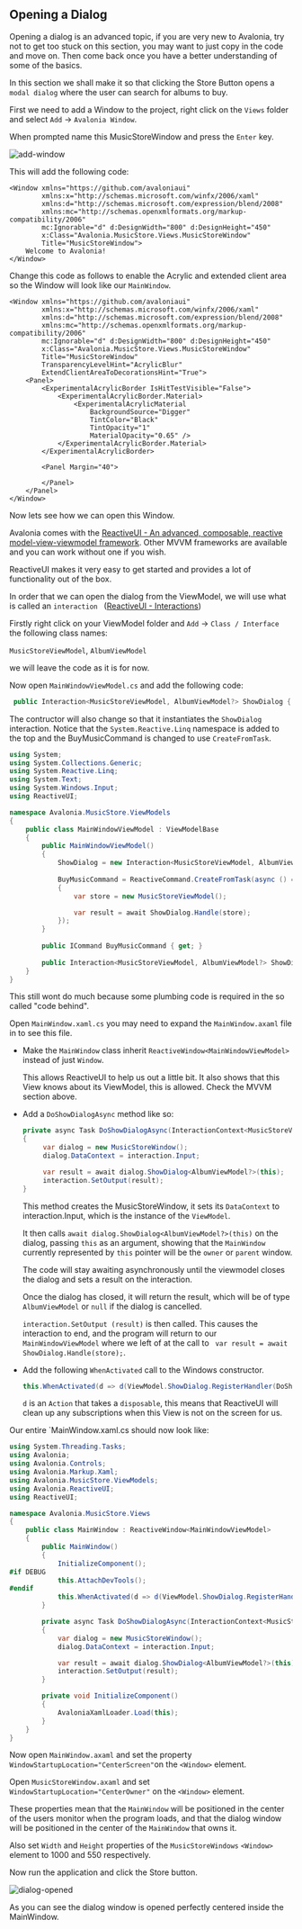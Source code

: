 ## Opening a Dialog

Opening a dialog is an advanced topic, if you are very new to Avalonia, try not to get too stuck on this section, you may want to just copy in the code and move on. Then come back once you have a better understanding of some of the basics.

In this section we shall make it so that clicking the Store Button opens a `modal dialog` where the user can search for albums to buy.

 First we need to add a Window to the project, right click on the `Views` folder and select `Add` -> `Avalonia Window`.

When prompted name this MusicStoreWindow and press the `Enter` key.

![add-window](/Users/danwalmsley/repos/avaloniaui.net/src/AvaloniaUI.Net/wwwroot/docs/advanced-tutorial/images/add-window.png)

This will add the following code:

```xaml
<Window xmlns="https://github.com/avaloniaui"
        xmlns:x="http://schemas.microsoft.com/winfx/2006/xaml"
        xmlns:d="http://schemas.microsoft.com/expression/blend/2008"
        xmlns:mc="http://schemas.openxmlformats.org/markup-compatibility/2006"
        mc:Ignorable="d" d:DesignWidth="800" d:DesignHeight="450"
        x:Class="Avalonia.MusicStore.Views.MusicStoreWindow"
        Title="MusicStoreWindow">
    Welcome to Avalonia!
</Window>
```

Change this code as follows to enable the Acrylic and extended client area so the Window will look like our `MainWindow`.

```xaml
<Window xmlns="https://github.com/avaloniaui"
        xmlns:x="http://schemas.microsoft.com/winfx/2006/xaml"
        xmlns:d="http://schemas.microsoft.com/expression/blend/2008"
        xmlns:mc="http://schemas.openxmlformats.org/markup-compatibility/2006"
        mc:Ignorable="d" d:DesignWidth="800" d:DesignHeight="450"
        x:Class="Avalonia.MusicStore.Views.MusicStoreWindow"
        Title="MusicStoreWindow"
        TransparencyLevelHint="AcrylicBlur"
        ExtendClientAreaToDecorationsHint="True">
    <Panel>
        <ExperimentalAcrylicBorder IsHitTestVisible="False">
            <ExperimentalAcrylicBorder.Material>
                <ExperimentalAcrylicMaterial
                    BackgroundSource="Digger"
                    TintColor="Black"
                    TintOpacity="1"
                    MaterialOpacity="0.65" />
            </ExperimentalAcrylicBorder.Material>
        </ExperimentalAcrylicBorder>
        
        <Panel Margin="40">
            
        </Panel>
    </Panel>
</Window>
```

Now lets see how we can open this Window.



Avalonia comes with the [ReactiveUI - An advanced, composable, reactive model-view-viewmodel framework](https://www.reactiveui.net/). Other MVVM frameworks are available and you can work without one if you wish.

ReactiveUI makes it very easy to get started and provides a lot of functionality out of the box.

In order that we can open the dialog from the ViewModel, we will use what is called an `interaction ` ([ReactiveUI - Interactions](https://www.reactiveui.net/docs/handbook/interactions/))

Firstly right click on your ViewModel folder and `Add` -> `Class / Interface`  the following class names:

`MusicStoreViewModel`, `AlbumViewModel`

we will leave the code as it is for now.



Now open `MainWindowViewModel.cs` and add the following code:

```c#
 public Interaction<MusicStoreViewModel, AlbumViewModel?> ShowDialog { get; }
```

The contructor will also change so that it instantiates the `ShowDialog` interaction. Notice that the `System.Reactive.Linq` namespace is added to the top and the BuyMusicCommand is changed to use `CreateFromTask`.

```c#
using System;
using System.Collections.Generic;
using System.Reactive.Linq;
using System.Text;
using System.Windows.Input;
using ReactiveUI;

namespace Avalonia.MusicStore.ViewModels
{
    public class MainWindowViewModel : ViewModelBase
    {
        public MainWindowViewModel()
        {
            ShowDialog = new Interaction<MusicStoreViewModel, AlbumViewModel?>();
            
            BuyMusicCommand = ReactiveCommand.CreateFromTask(async () =>
            {
                var store = new MusicStoreViewModel();

                var result = await ShowDialog.Handle(store);
            });
        }
        
        public ICommand BuyMusicCommand { get; }
        
        public Interaction<MusicStoreViewModel, AlbumViewModel?> ShowDialog { get; }
    }
}
```

This still wont do much because some plumbing code is required in the so called "code behind".

Open `MainWindow.xaml.cs` you may need to expand the `MainWindow.axaml` file in to see this file.

- Make the `MainWindow` class inherit `ReactiveWindow<MainWindowViewModel>` instead of just `Window`.

  This allows ReactiveUI to help us out a little bit. It also shows that this View knows about its ViewModel, this is allowed. Check the MVVM section above.

- Add a `DoShowDialogAsync` method like so:

  ```c#
  private async Task DoShowDialogAsync(InteractionContext<MusicStoreViewModel, AlbumViewModel?> interaction)
  {
       var dialog = new MusicStoreWindow();
       dialog.DataContext = interaction.Input;
  
       var result = await dialog.ShowDialog<AlbumViewModel?>(this);
       interaction.SetOutput(result);
  }
  ```

  This method creates the MusicStoreWindow, it sets its `DataContext` to interaction.Input, which is the instance of the `ViewModel`.

  It then calls `await dialog.ShowDialog<AlbumViewModel?>(this)` on the dialog, passing `this` as an argument, showing that the `MainWindow` currently represented by `this` pointer will be the `owner` or `parent` window.

  The code will stay awaiting asynchronously until the viewmodel closes the dialog and sets a result on the interaction.

  Once the dialog has closed, it will return the result, which will be of type `AlbumViewModel` or `null` if the dialog is cancelled.

  `interaction.SetOutput (result)` is then called. This causes the interaction to end, and the program will return to our `MainWindowViewModel` where we left of at the call to ` var result = await ShowDialog.Handle(store);`.

- Add the following `WhenActivated` call to the Windows constructor.

  ```c#
  this.WhenActivated(d => d(ViewModel.ShowDialog.RegisterHandler(DoShowDialogAsync)));
  ```

  `d` is an `Action` that takes a `disposable`, this means that ReactiveUI will clean up any subscriptions when this View is not on the screen for us.

Our entire `MainWindow.xaml.cs should now look like:

```c#
using System.Threading.Tasks;
using Avalonia;
using Avalonia.Controls;
using Avalonia.Markup.Xaml;
using Avalonia.MusicStore.ViewModels;
using Avalonia.ReactiveUI;
using ReactiveUI;

namespace Avalonia.MusicStore.Views
{
    public class MainWindow : ReactiveWindow<MainWindowViewModel>
    {
        public MainWindow()
        {
            InitializeComponent();
#if DEBUG
            this.AttachDevTools();
#endif
            this.WhenActivated(d => d(ViewModel.ShowDialog.RegisterHandler(DoShowDialogAsync)));
        }

        private async Task DoShowDialogAsync(InteractionContext<MusicStoreViewModel, AlbumViewModel?> interaction)
        {
            var dialog = new MusicStoreWindow();
            dialog.DataContext = interaction.Input;

            var result = await dialog.ShowDialog<AlbumViewModel?>(this);
            interaction.SetOutput(result);
        }

        private void InitializeComponent()
        {
            AvaloniaXamlLoader.Load(this);
        }
    }
}
```

Now open `MainWindow.axaml` and set the property `WindowStartupLocation="CenterScreen"`on the `<Window>` element.

Open `MusicStoreWindow.axaml` and set `WindowStartupLocation="CenterOwner"` on the `<Window>` element.

These properties mean that the `MainWindow` will be positioned in the center of the users monitor when the program loads, and that the dialog window will be positioned in the center of the `MainWindow` that owns it.

Also set `Width` and `Height`  properties of the `MusicStoreWindows` `<Window>` element to 1000 and 550 respectively.

Now run the application and click the Store button.

 ![dialog-opened](/Users/danwalmsley/repos/avaloniaui.net/src/AvaloniaUI.Net/wwwroot/docs/advanced-tutorial/images/dialog-opened.png)

As you can see the dialog window is opened perfectly centered inside the MainWindow.
